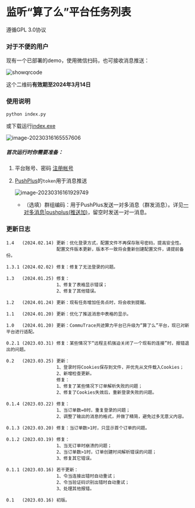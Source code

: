 # 监听“算了么”平台任务列表

遵循GPL 3.0协议

### 对于不便的用户

现有一个已部署的demo，使用微信扫码，也可接收消息推送：

<img src="https://mp.weixin.qq.com/cgi-bin/showqrcode?ticket=gQFu8DwAAAAAAAAAAS5odHRwOi8vd2VpeGluLnFxLmNvbS9xLzAydHFmYUVIMDVjWEQxX25GUHhCY1UAAgTXXMxlAwQAjScA" alt="showqrcode"  />

这个二维码**有效期至2024年3月14日**

### 使用说明

```bash
python index.py
```

或下载运行[index.exe](https://github.com/pooneyy/suanleme/releases/latest)

![image-20230316165557606](https://s2.loli.net/2023/03/16/tscoEFUr5X6SG2i.png)

##### 首次运行时你需要准备：

1. 平台账号、密码 [注册帐号](https://suanleme.cn/)

2. [PushPlus](http://www.pushplus.plus/)的`token`用于消息推送

   ![image-20230316161929749](https://s2.loli.net/2023/03/16/m28Pc7BJQinXMZh.png)
   - （选填）群组编码：用于PushPlus发送一对多消息（群发消息）。详见[一对多消息|pushplus(推送加)](http://www.pushplus.plus/push2.html)，留空时发送一对一消息。

### 更新日志

```
1.4   (2024.02.14) 更新：优化登录方式，配置文件不再保存账号密码，提高安全性。
                   配置文件版本更新，版本不一致将会重新创建配置文件，请提前备份。

1.3.1 (2024.02.02) 修复：修复了无法登录的问题。

1.3   (2024.01.25) 修复：
                   1、修复了表格显示错误；
                   2、修复了其他错误。

1.2   (2024.01.24) 更新：现有任务增加任务点时，将会收到提醒。

1.1   (2024.01.20) 更新：优化了推送消息中表格的显示。

1.0   (2024.01.20) 更新：CommuTrace共迹算力平台已升级为“算了么”平台，现已对新平台进行适配。

0.2.1 (2023.03.31) 修复：某些情况下“远程主机强迫关闭了一个现有的连接”时，报错退出的问题。

0.2   (2023.03.25) 更新：
                   1、登录时将Cookies保存到文件，并优先从文件载入Cookies；
                   2、新增检查更新。
                   修复：
                   1、修复了某些情况下订单解析失败的问题；
                   2、修复了Cookies失效后，重新登录失败的问题。

0.1.4 (2023.03.22) 修复：
                   1、当订单数=0时，重复登录的问题；
                   2、调整了输出的消息的格式，并做了精简，避免过多无意义内容。

0.1.3 (2023.03.20) 修复：当订单数>1时，只显示首个订单的问题。

0.1.2 (2023.03.19) 修复：
                   1、当无订单时崩溃的问题；
                   2、当订单数>1时，订单创建时间解析错误的问题；
                   3、修复其它错误。

0.1.1 (2023.03.16) 若干更新：
                   1、令当连接出错时自动重试；
                   2、令当验证码识别出错时自动重试；
                   3、处理其他报错。

0.1   (2023.03.16) 初版。
```
